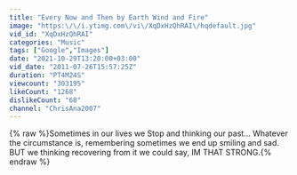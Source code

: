 ```yaml
---
title: "Every Now and Then by Earth Wind and Fire"
image: "https:\/\/i.ytimg.com\/vi\/XqDxHzQhRAI\/hqdefault.jpg"
vid_id: "XqDxHzQhRAI"
categories: "Music"
tags: ["Google","Images"]
date: "2021-10-29T13:20:00+03:00"
vid_date: "2011-07-26T15:57:25Z"
duration: "PT4M24S"
viewcount: "303195"
likeCount: "1268"
dislikeCount: "68"
channel: "ChrisAna2007"
---
```

{% raw %}Sometimes in our lives we Stop and thinking our past... Whatever the circumstance is, remembering sometimes we end up smiling and sad. BUT we thinking recovering from it we could say, IM THAT STRONG.{% endraw %}
